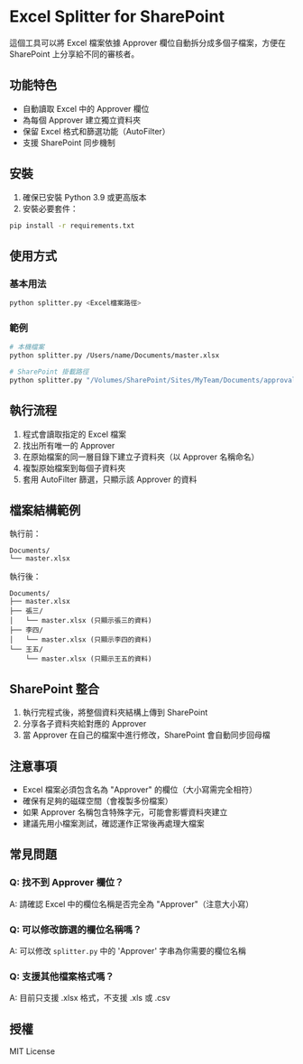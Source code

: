 # Excel Splitter for SharePoint

這個工具可以將 Excel 檔案依據 Approver 欄位自動拆分成多個子檔案，方便在 SharePoint 上分享給不同的審核者。

## 功能特色

- 自動讀取 Excel 中的 Approver 欄位
- 為每個 Approver 建立獨立資料夾
- 保留 Excel 格式和篩選功能（AutoFilter）
- 支援 SharePoint 同步機制

## 安裝

1. 確保已安裝 Python 3.9 或更高版本
2. 安裝必要套件：

```bash
pip install -r requirements.txt
```

## 使用方式

### 基本用法

```bash
python splitter.py <Excel檔案路徑>
```

### 範例

```bash
# 本機檔案
python splitter.py /Users/name/Documents/master.xlsx

# SharePoint 掛載路徑
python splitter.py "/Volumes/SharePoint/Sites/MyTeam/Documents/approval_list.xlsx"
```

## 執行流程

1. 程式會讀取指定的 Excel 檔案
2. 找出所有唯一的 Approver
3. 在原始檔案的同一層目錄下建立子資料夾（以 Approver 名稱命名）
4. 複製原始檔案到每個子資料夾
5. 套用 AutoFilter 篩選，只顯示該 Approver 的資料

## 檔案結構範例

執行前：
```
Documents/
└── master.xlsx
```

執行後：
```
Documents/
├── master.xlsx
├── 張三/
│   └── master.xlsx (只顯示張三的資料)
├── 李四/
│   └── master.xlsx (只顯示李四的資料)
└── 王五/
    └── master.xlsx (只顯示王五的資料)
```

## SharePoint 整合

1. 執行完程式後，將整個資料夾結構上傳到 SharePoint
2. 分享各子資料夾給對應的 Approver
3. 當 Approver 在自己的檔案中進行修改，SharePoint 會自動同步回母檔

## 注意事項

- Excel 檔案必須包含名為 "Approver" 的欄位（大小寫需完全相符）
- 確保有足夠的磁碟空間（會複製多份檔案）
- 如果 Approver 名稱包含特殊字元，可能會影響資料夾建立
- 建議先用小檔案測試，確認運作正常後再處理大檔案

## 常見問題

### Q: 找不到 Approver 欄位？
A: 請確認 Excel 中的欄位名稱是否完全為 "Approver"（注意大小寫）

### Q: 可以修改篩選的欄位名稱嗎？
A: 可以修改 `splitter.py` 中的 'Approver' 字串為你需要的欄位名稱

### Q: 支援其他檔案格式嗎？
A: 目前只支援 .xlsx 格式，不支援 .xls 或 .csv

## 授權

MIT License